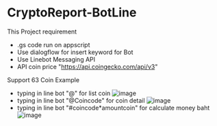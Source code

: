 # CryptoReport-BotLine
This Project requirement 
- .gs code run on appscript
- Use dialogflow for insert keyword for Bot
- Use Linebot Messaging API
- API coin price "https://api.coingecko.com/api/v3"

Support 63 Coin
Example
- typing in line bot "@" for list coin
![image](https://user-images.githubusercontent.com/96755123/228788222-eb4311fd-ad1f-450c-8ddb-4566a93758e5.png)
- typing in line bot "@Coincode" for coin detail
![image](https://user-images.githubusercontent.com/96755123/228789161-0508d4b1-4cf8-4504-b3a6-38b59d64bfb4.png)
- typing in line bot "#coincode*amountcoin"  for calculate money baht
![image](https://user-images.githubusercontent.com/96755123/228789940-8171ff10-42de-4b6e-bdbf-59fb30d2dac6.png)
